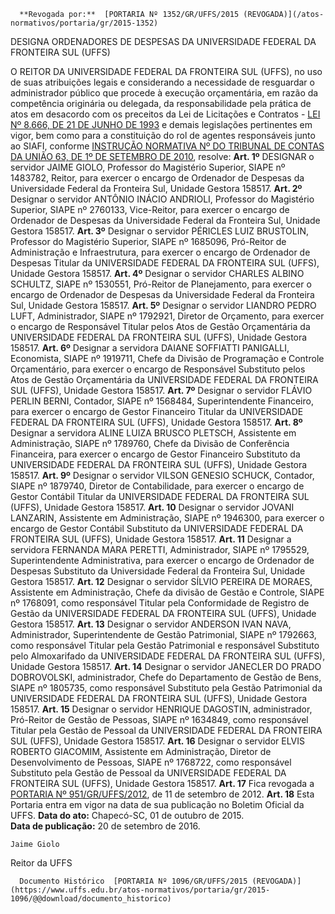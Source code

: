       **Revogada por:**  [PORTARIA Nº 1352/GR/UFFS/2015 (REVOGADA)](/atos-normativos/portaria/gr/2015-1352) 

   DESIGNA ORDENADORES DE DESPESAS DA UNIVERSIDADE FEDERAL DA FRONTEIRA SUL (UFFS)  

 O REITOR DA UNIVERSIDADE FEDERAL DA FRONTEIRA SUL (UFFS), no uso de suas atribuições legais e considerando a necessidade de resguardar o administrador público que procede à execução orçamentária, em razão da competência originária ou delegada, da responsabilidade pela prática de atos em desacordo com os preceitos da Lei de Licitações e Contratos - [LEI Nº 8.666, DE 21 DE JUNHO DE 1993](http://www.planalto.gov.br/ccivil_03/LEIS/L8666cons.htm) e demais legislações pertinentes em vigor, bem como para a constituição do rol de agentes responsáveis junto ao SIAFI, conforme [INSTRUÇÃO NORMATIVA Nº DO TRIBUNAL DE CONTAS DA UNIÃO 63, DE 1º DE SETEMBRO DE 2010](http://www.fazenda.gov.br/assuntos/atuacao-internacional/arquivos/instrucao-normativa-tcu-no-63-de-1o-de-setembro-de-2010.pdf/view), resolve:   **Art. 1º**  DESIGNAR o servidor JAIME GIOLO, Professor do Magistério Superior, SIAPE nº 1483782, Reitor, para exercer o encargo de Ordenador de Despesas da Universidade Federal da Fronteira Sul, Unidade Gestora 158517.   **Art. 2º**  Designar o servidor ANTÔNIO INÁCIO ANDRIOLI, Professor do Magistério Superior, SIAPE nº 2760133, Vice-Reitor, para exercer o encargo de Ordenador de Despesas da Universidade Federal da Fronteira Sul, Unidade Gestora 158517.   **Art. 3º**  Designar o servidor PÉRICLES LUIZ BRUSTOLIN, Professor do Magistério Superior, SIAPE nº 1685096, Pró-Reitor de Administração e Infraestrutura, para exercer o encargo de Ordenador de Despesas Titular da UNIVERSIDADE FEDERAL DA FRONTEIRA SUL (UFFS), Unidade Gestora 158517.   **Art. 4º**  Designar o servidor CHARLES ALBINO SCHULTZ, SIAPE nº 1530551, Pró-Reitor de Planejamento, para exercer o encargo de Ordenador de Despesas da Universidade Federal da Fronteira Sul, Unidade Gestora 158517.   **Art. 5º**  Designar o servidor LIANDRO PEDRO LUFT, Administrador, SIAPE nº 1792921, Diretor de Orçamento, para exercer o encargo de Responsável Titular pelos Atos de Gestão Orçamentária da UNIVERSIDADE FEDERAL DA FRONTEIRA SUL (UFFS), Unidade Gestora 158517.   **Art. 6º**  Designar a servidora DAIANE SOFFIATTI PANIGALLI, Economista, SIAPE nº 1919711, Chefe da Divisão de Programação e Controle Orçamentário, para exercer o encargo de Responsável Substituto pelos Atos de Gestão Orçamentária da UNIVERSIDADE FEDERAL DA FRONTEIRA SUL (UFFS), Unidade Gestora 158517.   **Art. 7º**  Designar o servidor FLÁVIO PERLIN BERNI, Contador, SIAPE nº 1568484, Superintendente Financeiro, para exercer o encargo de Gestor Financeiro Titular da UNIVERSIDADE FEDERAL DA FRONTEIRA SUL (UFFS), Unidade Gestora 158517.   **Art. 8º**  Designar a servidora ALINE LUIZA BRUSCO PLETSCH, Assistente em Administração, SIAPE nº 1789760, Chefe da Divisão de Conferência Financeira, para exercer o encargo de Gestor Financeiro Substituto da UNIVERSIDADE FEDERAL DA FRONTEIRA SUL (UFFS), Unidade Gestora 158517.   **Art. 9º**  Designar o servidor VILSON GENESIO SCHUCK, Contador, SIAPE nº 1879740, Diretor de Contabilidade, para exercer o encargo de Gestor Contábil Titular da UNIVERSIDADE FEDERAL DA FRONTEIRA SUL (UFFS), Unidade Gestora 158517.   **Art. 10**  Designar o servidor JOVANI LANZARIN, Assistente em Administração, SIAPE nº 1946300, para exercer o encargo de Gestor Contábil Substituto da UNIVERSIDADE FEDERAL DA FRONTEIRA SUL (UFFS), Unidade Gestora 158517.   **Art. 11**  Designar a servidora FERNANDA MARA PERETTI, Administrador, SIAPE nº 1795529, Superintendente Administrativa, para exercer o encargo de Ordenador de Despesas Substituto da Universidade Federal da Fronteira Sul, Unidade Gestora 158517.   **Art. 12**  Designar o servidor SÍLVIO PEREIRA DE MORAES, Assistente em Administração, Chefe da divisão de Gestão e Controle, SIAPE nº 1768091, como responsável Titular pela Conformidade de Registro de Gestão da UNIVERSIDADE FEDERAL DA FRONTEIRA SUL (UFFS), Unidade Gestora 158517.   **Art. 13**  Designar o servidor ANDERSON IVAN NAVA, Administrador, Superintendente de Gestão Patrimonial, SIAPE nº 1792663, como responsável Titular pela Gestão Patrimonial e responsável Substituto pelo Almoxarifado da UNIVERSIDADE FEDERAL DA FRONTEIRA SUL (UFFS), Unidade Gestora 158517.   **Art. 14**  Designar o servidor JANECLER DO PRADO DOBROVOLSKI, administrador, Chefe do Departamento de Gestão de Bens, SIAPE nº 1805735, como responsável Substituto pela Gestão Patrimonial da UNIVERSIDADE FEDERAL DA FRONTEIRA SUL (UFFS), Unidade Gestora 158517.   **Art. 15**  Designar o servidor HENRIQUE DAGOSTIN, administrador, Pró-Reitor de Gestão de Pessoas, SIAPE nº 1634849, como responsável Titular pela Gestão de Pessoal da UNIVERSIDADE FEDERAL DA FRONTEIRA SUL (UFFS), Unidade Gestora 158517.   **Art. 16**  Designar o servidor ELVIS ROBERTO GIACOMIM, Assistente em Administração, Diretor de Desenvolvimento de Pessoas, SIAPE nº 1768722, como responsável Substituto pela Gestão de Pessoal da UNIVERSIDADE FEDERAL DA FRONTEIRA SUL (UFFS), Unidade Gestora 158517.   **Art. 17**  Fica revogada a [PORTARIA Nº 951/GR/UFFS/2012](https://www.uffs.edu.br/atos-normativos/portaria/gr/2012-0951), de 11 de setembro de 2012.   **Art. 18**  Esta Portaria entra em vigor na data de sua publicação no Boletim Oficial da UFFS.        **Data do ato:** Chapecó-SC, 01 de outubro de 2015.   
 **Data de publicação:**  20 de setembro de 2016. 

    Jaime Giolo   
 Reitor da UFFS 

      Documento Histórico  [PORTARIA Nº 1096/GR/UFFS/2015 (REVOGADA)](https://www.uffs.edu.br/atos-normativos/portaria/gr/2015-1096/@@download/documento_historico)     
      